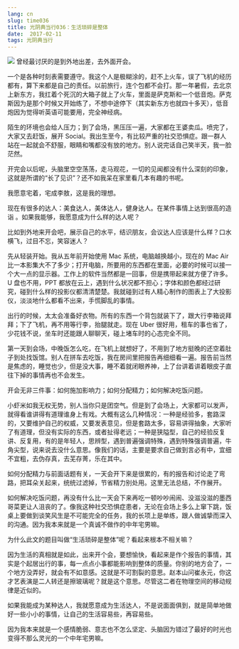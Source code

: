 ```yaml
---
lang: cn
slug: time036
title: 光阴典当行036：生活琐碎是整体
date:  2017-02-11
tags: 光阴典当行
---
```

<!-- more -->
![](http://oouh9u8nz.bkt.gdipper.com//time036.jpg)
曾经最讨厌的是到外地出差，去外面开会。

一个是各种时刻表需要遵守。我这个人是极糊涂的，赶不上火车，误了飞机的经历都有，算下来都是自己的责任。以前旅行，连个包都不会打。那一年暑假，去北京上新东方，我扛着个死沉的大箱子就上了火车，里面是萨克斯和一个低音炮。萨克斯因为是那个时候又开始练了，不想中途停下（其实新东方也就四十多天），低音炮因为觉得听英语可能要用，完全神经病。

陌生的环境也会给人压力；到了会场，黑压压一遍，大家都在王婆卖瓜。喷完了，大家又去赶饭，展开 Social。我出生至今，有比较严重的社交恐惧症。跟一群人站在一起就会不舒服，眼睛和嘴都没有放的地方。别人说完话自己笑半天，我一脸茫然。

开完会以后呢，头脑里空空荡荡，走马观花，一切的见闻都没有什么深刻的印象，这就是所谓的“长了见识”？还不如我呆在家里看几本有趣的书呢。

我愿意宅着，宅成李敖，这是我的理想。

现在有很多的达人：美食达人，美体达人，健身达人。在某件事情上达到很高的造诣 。如果我能够，我愿意成为什么样的达人呢？

比如到外地来开会吧，展示自己的水平，结识朋友，会议达人应该是什么样？口水横飞，过目不忘，笑容迷人？

先从轻装开始。我从五年前开始使用 Mac 系统，电脑越换越小，现在的 Mac Air 比一本影集大不了多少；打开电脑，所要用的东西都在里面，必要的时候可以接一个大一点的显示器。工作上的软件当然都是一回事，但是携带起来就方便了许多。U 盘也不用，PPT 都放在云上，遇到什么状况都不担心；字体和颜色都经过研究，碰到什么样的投影仪都清清楚楚。我就碰到过有人精心制作的图表上了大投影仪，淡淡地什么都看不出来，手慌脚乱的事情。

出行的时候，太太会准备好衣物。所有的东西一个背包就装下了，跟大行李箱说拜拜；下了飞机，再不用等行李，抬腿就走。现在 Uber 很好用，租车的事也省了，少花钱不说，坐车时还能跟人聊聊天，碰上堵车时的心态完全不同。

第一天到会场，中晚饭怎么吃，在飞机上就想好了，不用到了地方挺晚的还空着肚子到处找饭馆。别人在拼车去吃饭，我在房间里把报告再细细看一遍。报告前当然是焦虑的，睡觉也少，但是没大事，睡不着就闭眼养神，上了台讲着讲着眼皮子直往下掉的事情再也不会发生。

开会无非三件事：如何施加影响力；如何分配精力；如何解决吃饭问题。

小虾米如我无权无势，别人当你只是团空气。但是到了会场上，大家都可以发声，就得看谁讲得有道理谁身上有戏。大概有这么几种情况：一种是经验多，套路深的，又要维护自己的权威，又要发表意见，但是套路太多，容易讲得抽象，大家听了有道理，但没有实际的东西，或者扯得老远；一种是狭隘型，自己的经验反复讲、反复用，有的是年轻人，思辨型，遇到普遍强调特殊，遇到特殊强调普遍，牛角尖型，说来说去没什么意思。像我们的话，主要是要求自己做到言必有中，宜细不宜粗，去伪存真，去芜存菁，乐在其中。

如何分配精力与前面话题有关，一天会开下来是很累的，有的报告和讨论走了弯路，把耳朵关起来，统统过滤掉，节省精力别处用。这里无法总结，不作展开。

如何解决吃饭问题，再没有什么比一天会下来再吃一顿吵吵闹闹、没滋没滋的墨西哥菜更让人沮丧的了。像我这种社交恐惧症患者，无论在会场上多么上窜下跳，饭桌上要做到谈笑风生是不可能完全的任务，我的长项上是单练，跟人做诚挚而深入的沟通。因为我本来就是一个真诚不做作的中年宅男嘛。

为什么此文的题目叫做“生活琐碎是整体”呢？看起来根本不相关嘛？

因为生活的真相就是如此，出来开个会，要想愉快，看起来是作个报告的事情，其实是个起居出行的事，每一点点小事都能影响到整体的质量。你别的地方会了，一个地方没弄好，就会有不如意感。这就是不可割裂的意思。赵本山问崔永元，你这才艺表演是二人转还是擦玻璃呢？就是这个意思。尽管这二者在物理空间的移动规律是近似的。

如果我能成为某种达人，我就愿意成为生活达人，不是说面面俱到，就是简单地做好一些小小的事情，让自己的生活容易些，再容易些。

因为我本来就是一个感情脆弱、意志也不怎么坚定、头脑因为错过了最好的时光也变得不那么灵光的一个中年宅男嘛。